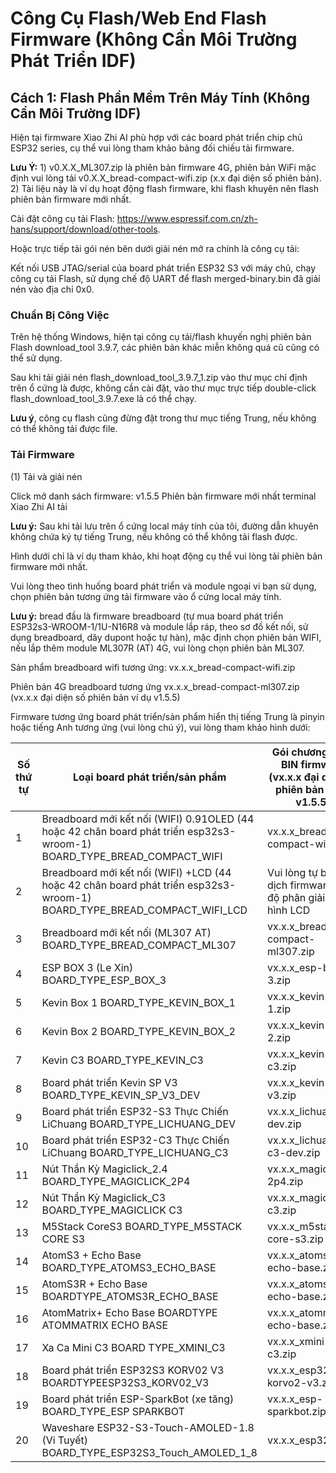 # Công Cụ Flash/Web End Flash Firmware (Không Cần Môi Trường Phát Triển IDF)

## Cách 1: Flash Phần Mềm Trên Máy Tính (Không Cần Môi Trường IDF)

Hiện tại firmware Xiao Zhi AI phù hợp với các board phát triển chip chủ ESP32 series, cụ thể vui lòng tham khảo bảng đối chiếu tải firmware.

**Lưu Ý:** 1) v0.X.X_ML307.zip là phiên bản firmware 4G, phiên bản WiFi mặc định vui lòng tải v0.X.X_bread-compact-wifi.zip (x.x đại diện số phiên bản).  
2) Tài liệu này là ví dụ hoạt động flash firmware, khi flash khuyên nên flash phiên bản firmware mới nhất.

Cài đặt công cụ tải Flash: https://www.espressif.com.cn/zh-hans/support/download/other-tools.

Hoặc trực tiếp tải gói nén bên dưới giải nén mở ra chính là công cụ tải:

Kết nối USB JTAG/serial của board phát triển ESP32 S3 với máy chủ, chạy công cụ tải Flash, sử dụng chế độ UART để flash merged-binary.bin đã giải nén vào địa chỉ 0x0.

### Chuẩn Bị Công Việc

Trên hệ thống Windows, hiện tại công cụ tải/flash khuyến nghị phiên bản Flash download_tool 3.9.7, các phiên bản khác miễn không quá cũ cũng có thể sử dụng.

Sau khi tải giải nén flash_download_tool_3.9.7_1.zip vào thư mục chỉ định trên ổ cứng là được, không cần cài đặt, vào thư mục trực tiếp double-click flash_download_tool_3.9.7.exe là có thể chạy.

**Lưu ý**, công cụ flash cũng đừng đặt trong thư mục tiếng Trung, nếu không có thể không tải được file.

### Tải Firmware

(1) Tải và giải nén

Click mở danh sách firmware: v1.5.5 Phiên bản firmware mới nhất terminal Xiao Zhi AI tải

**Lưu ý:** Sau khi tải lưu trên ổ cứng local máy tính của tôi, đường dẫn khuyên không chứa ký tự tiếng Trung, nếu không có thể không tải flash được.

Hình dưới chỉ là ví dụ tham khảo, khi hoạt động cụ thể vui lòng tải phiên bản firmware mới nhất.

Vui lòng theo tình huống board phát triển và module ngoại vi bạn sử dụng, chọn phiên bản tương ứng tải firmware vào ổ cứng local máy tính.

**Lưu ý:** bread đầu là firmware breadboard (tự mua board phát triển ESP32s3-WROOM-1/1U-N16R8 và module lắp ráp, theo sơ đồ kết nối, sử dụng breadboard, dây dupont hoặc tự hàn), mặc định chọn phiên bản WIFI, nếu lắp thêm module ML307R (AT) 4G, vui lòng chọn phiên bản ML307.

Sản phẩm breadboard wifi tương ứng: vx.x.x_bread-compact-wifi.zip 

Phiên bản 4G breadboard tương ứng vx.x.x_bread-compact-ml307.zip (vx.x.x đại diện số phiên bản ví dụ v1.5.5)

Firmware tương ứng board phát triển/sản phẩm hiển thị tiếng Trung là pinyin hoặc tiếng Anh tương ứng (vui lòng chú ý), vui lòng tham khảo hình dưới:

| Số thứ tự | Loại board phát triển/sản phẩm | Gói chương trình BIN firmware (vx.x.x đại diện số phiên bản ví dụ v1.5.5) |
| ---- | ---- | ---- |
| 1 | Breadboard mới kết nối (WIFI) 0.91OLED (44 hoặc 42 chân board phát triển esp32s3-wroom-1) BOARD_TYPE_BREAD_COMPACT_WIFI | vx.x.x_bread-compact-wifi.zip |
| 2 | Breadboard mới kết nối (WIFI) +LCD (44 hoặc 42 chân board phát triển esp32s3-wroom-1) BOARD_TYPE_BREAD_COMPACT_WIFI_LCD | Vui lòng tự biên dịch firmware theo độ phân giải màn hình LCD |
| 3 | Breadboard mới kết nối (ML307 AT) BOARD_TYPE_BREAD_COMPACT_ML307 | vx.x.x_bread-compact-ml307.zip |
| 4 | ESP BOX 3 (Le Xin) BOARD_TYPE_ESP_BOX_3 | vx.x.x_esp-box-3.zip |
| 5 | Kevin Box 1 BOARD_TYPE_KEVIN_BOX_1 | vx.x.x_kevin-box-1.zip |
| 6 | Kevin Box 2 BOARD_TYPE_KEVIN_BOX_2 | vx.x.x_kevin-box-2.zip |
| 7 | Kevin C3 BOARD_TYPE_KEVIN_C3 | vx.x.x_kevin-c3.zip |
| 8 | Board phát triển Kevin SP V3 BOARD_TYPE_KEVIN_SP_V3_DEV | vx.x.x_kevin-sp-v3.zip |
| 9 | Board phát triển ESP32-S3 Thực Chiến LiChuang BOARD_TYPE_LICHUANG_DEV | vx.x.x_lichuang-dev.zip |
| 10 | Board phát triển ESP32-C3 Thực Chiến LiChuang BOARD_TYPE_LICHUANG_C3 | vx.x.x_lichuang-c3-dev.zip |
| 11 | Nút Thần Kỳ Magiclick_2.4 BOARD_TYPE_MAGICLICK_2P4 | vx.x.x_magiclick-2p4.zip |
| 12 | Nút Thần Kỳ Magiclick_C3 BOARD_TYPE_MAGICLICK C3 | vx.x.x_magiclick-c3.zip |
| 13 | M5Stack CoreS3 BOARD_TYPE_M5STACK CORE S3 | vx.x.x_m5stack-core-s3.zip |
| 14 | AtomS3 + Echo Base BOARD_TYPE_ATOMS3_ECHO_BASE | vx.x.x_atoms3-echo-base.zip |
| 15 | AtomS3R + Echo Base BOARDTYPE_ATOMS3R_ECHO_BASE | vx.x.x_atoms3r-echo-base.zip |
| 16 | AtomMatrix+ Echo Base BOARDTYPE ATOMMATRIX ECHO BASE | vx.x.x_atommatrix-echo-base.zip |
| 17 | Xa Ca Mini C3 BOARD TYPE_XMINI_C3 | vx.x.x_xmini-c3.zip |
| 18 | Board phát triển ESP32S3 KORV02 V3 BOARDTYPEESP32S3_KORV02_V3 | vx.x.x_esp32s3-korvo2-v3.zip |
| 19 | Board phát triển ESP-SparkBot (xe tăng) BOARD_TYPE_ESP SPARKBOT | vx.x.x_esp-sparkbot.zip |
| 20 | Waveshare ESP32-S3-Touch-AMOLED-1.8 (Vi Tuyết) BOARD_TYPE_ESP32S3_Touch_AMOLED_1_8 | vx.x.x_esp32